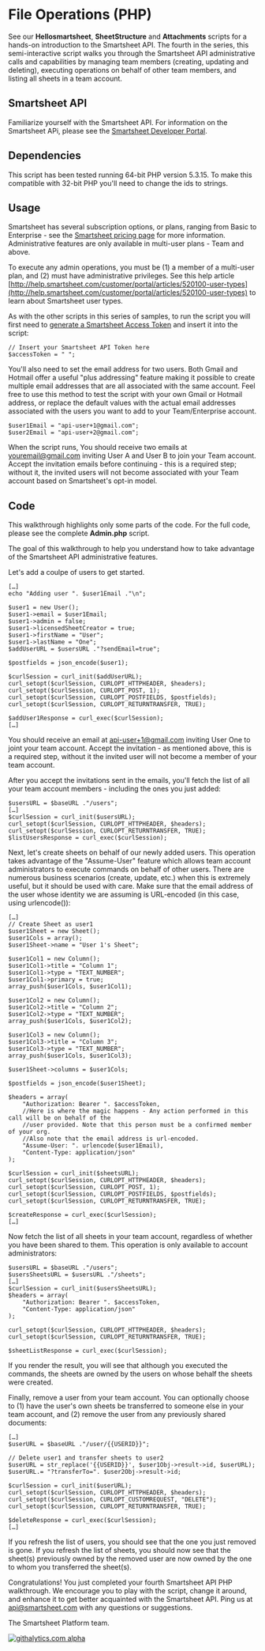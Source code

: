 File Operations (PHP)
===
See our <b>Hellosmartsheet</b>, <b>SheetStructure</b> and <b>Attachments</b> scripts for a hands-on introduction to the Smartsheet API.  The fourth in the series, this semi-interactive script walks you through the Smartsheet API administrative calls and capabilities by managing team members (creating, updating and deleting), executing operations on behalf of other team members, and listing all sheets in a team account.

Smartsheet API
---
Familiarize yourself with the Smartsheet API. For information on the Smartsheet APi, please see the [Smartsheet Developer Portal](http://smartsheet.com/developers).

Dependencies
---
This script has been tested running 64-bit PHP version 5.3.15. To make this compatible with 32-bit PHP you'll need to change the ids to strings.


Usage
---
Smartsheet has several subscription options, or plans, ranging from Basic to Enterprise - see the [Smartsheet pricing page](http://smartsheet.com/pricing) for more information.  Administrative features are only available in multi-user plans - Team and above.

To execute any admin operations, you must be (1) a member of a multi-user plan, and (2) must have administrative privileges. See this help article [http://help.smartsheet.com/customer/portal/articles/520100-user-types](http://help.smartsheet.com/customer/portal/articles/520100-user-types) to learn about Smartsheet user types.

As with the other scripts in this series of samples, to run the script you will first need to [generate a Smartsheet Access Token](http://www.smartsheet.com/developers/api-documentation#h.5osh0dl59e5m) and insert it into the script:

	// Insert your Smartsheet API Token here
    $accessToken = " ";

You'll also need to set the email address for two users. Both Gmail and Hotmail offer a useful "plus addressing" feature making it possible to create multiple email addresses that are all associated with the same account. Feel free to use this method to test the script with your own Gmail or Hotmail address, or replace the default values with the actual email addresses associated with the users you want to add to your Team/Enterprise account.

	$user1Email = "api-user+1@gmail.com";
    $user2Email = "api-user+2@gmail.com";
  
When the script runs, You should receive two emails at youremail@gmail.com inviting User A and User B to join your Team account. Accept the invitation emails before continuing - this is a required step; without it, the invited users will not become associated with your Team account based on Smartsheet's opt-in model.

Code
---
This walkthrough highlights only some parts of the code.  For the full code, please see the complete <b>Admin.php</b> script.

The goal of this walkthrough to help you understand how to take advantage of the Smartsheet API administrative features.

Let's add a coulpe of users to get started. 

	[…]
   	echo "Adding user ". $user1Email ."\n";

    $user1 = new User();
    $user1->email = $user1Email;
    $user1->admin = false;
    $user1->licensedSheetCreator = true;
    $user1->firstName = "User";
    $user1->lastName = "One";
    $addUserURL = $usersURL ."?sendEmail=true";

    $postfields = json_encode($user1);

    $curlSession = curl_init($addUserURL);
    curl_setopt($curlSession, CURLOPT_HTTPHEADER, $headers);
    curl_setopt($curlSession, CURLOPT_POST, 1);
    curl_setopt($curlSession, CURLOPT_POSTFIELDS, $postfields);
    curl_setopt($curlSession, CURLOPT_RETURNTRANSFER, TRUE);
    
    $addUser1Response = curl_exec($curlSession);
	[…]

You should receive an email at api-user+1@gmail.com inviting User One to joint your team account.  Accept the invitation - as mentioned above, this is a required step, without it the invited user will not become a member of your team account.

After you accept the invitations sent in the emails, you'll fetch the list of all your team account members - including the ones you just added:

	$usersURL = $baseURL ."/users";
	[…]
	$curlSession = curl_init($usersURL);
    curl_setopt($curlSession, CURLOPT_HTTPHEADER, $headers);
    curl_setopt($curlSession, CURLOPT_RETURNTRANSFER, TRUE);
    $listUsersResponse = curl_exec($curlSession);

Next, let's create sheets on behalf of our newly added users.  This operation takes advantage of the "Assume-User" feature which allows team account administrators to execute commands on behalf of other users.  There are numerous business scenarios (create, update, etc.) when this is extremely useful, but it should be used with care.  Make sure that the email address of the user whose identity we are assuming is URL-encoded (in this case, using urlencode()):

	[…]
    // Create Sheet as user1
    $user1Sheet = new Sheet();
    $user1Cols = array();
    $user1Sheet->name = "User 1's Sheet";

    $user1Col1 = new Column();
    $user1Col1->title = "Column 1";
    $user1Col1->type = "TEXT_NUMBER";
    $user1Col1->primary = true;
    array_push($user1Cols, $user1Col1);
    
    $user1Col2 = new Column();
    $user1Col2->title = "Column 2";
    $user1Col2->type = "TEXT_NUMBER";
    array_push($user1Cols, $user1Col2);

    $user1Col3 = new Column();
    $user1Col3->title = "Column 3";
    $user1Col3->type = "TEXT_NUMBER";
    array_push($user1Cols, $user1Col3);

    $user1Sheet->columns = $user1Cols;

    $postfields = json_encode($user1Sheet);

    $headers = array(
        "Authorization: Bearer ". $accessToken,
        //Here is where the magic happens - Any action performed in this call will be on behalf of the
        //user provided. Note that this person must be a confirmed member of your org. 
        //Also note that the email address is url-encoded.
        "Assume-User: ". urlencode($user1Email),
        "Content-Type: application/json"
    );

    $curlSession = curl_init($sheetsURL);
    curl_setopt($curlSession, CURLOPT_HTTPHEADER, $headers);
    curl_setopt($curlSession, CURLOPT_POST, 1);
    curl_setopt($curlSession, CURLOPT_POSTFIELDS, $postfields);
    curl_setopt($curlSession, CURLOPT_RETURNTRANSFER, TRUE);

    $createResponse = curl_exec($curlSession);
	[…]
	
Now fetch the list of all sheets in your team account, regardless of whether you have been shared to them.  This operation is only available to account administrators:
	
	$usersURL = $baseURL ."/users";    
	$usersSheetsURL = $usersURL ."/sheets";
	[…]
	$curlSession = curl_init($usersSheetsURL);
    $headers = array(
        "Authorization: Bearer ". $accessToken,
        "Content-Type: application/json"
    );

    curl_setopt($curlSession, CURLOPT_HTTPHEADER, $headers);
    curl_setopt($curlSession, CURLOPT_RETURNTRANSFER, TRUE);

    $sheetListResponse = curl_exec($curlSession);

	
If you render the result, you will see that although you executed the commands, the sheets are owned by the users on whose behalf the sheets were created.

Finally, remove a user from your team account.  You can optionally choose to (1) have the user's own sheets be transferred to someone else in your team account, and (2) remove the user from any previously shared documents:

	[…]
	$userURL = $baseURL ."/user/{{USERID}}";

	// Delete user1 and transfer sheets to user2
    $userURL = str_replace('{{USERID}}', $user1Obj->result->id, $userURL);
    $userURL.= "?transferTo=". $user2Obj->result->id;

    $curlSession = curl_init($userURL);
    curl_setopt($curlSession, CURLOPT_HTTPHEADER, $headers);   
    curl_setopt($curlSession, CURLOPT_CUSTOMREQUEST, "DELETE");   
    curl_setopt($curlSession, CURLOPT_RETURNTRANSFER, TRUE);

    $deleteResponse = curl_exec($curlSession);
	[…]
	
If you refresh the list of users, you should see that the one you just removed is gone.  If you refresh the list of sheets, you should now see that the sheet(s) previously owned by the removed user are now owned by the one to whom you transferred the sheet(s).
	
Congratulations!  You just completed your fourth Smartsheet API PHP walkthrough.  We encourage you to play with the script, change it around, and enhance it to get better acquainted with the Smartsheet API.  Ping us at api@smartsheet.com with any questions or suggestions.

The Smartsheet Platform team. 

[![githalytics.com alpha](https://cruel-carlota.pagodabox.com/8682c8fc5c6618bcdad0698d2832b639 "githalytics.com")](http://githalytics.com/smartsheet-platform/samples)
